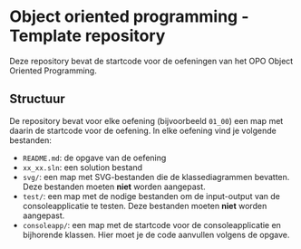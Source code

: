 # Object oriented programming - Template repository

Deze repository bevat de startcode voor de oefeningen van het OPO Object Oriented Programming.

## Structuur

De repository bevat voor elke oefening (bijvoorbeeld `01_00`) een map met daarin de startcode voor de oefening. In elke oefening vind je volgende bestanden:
- `README.md`: de opgave van de oefening
- `xx_xx.sln`: een solution bestand
- `svg/`: een map met SVG-bestanden die de klassediagrammen bevatten. Deze bestanden moeten **niet** worden aangepast.
- `test/`: een map met de nodige bestanden om de input-output van de consoleapplicatie te testen. Deze bestanden moeten **niet** worden aangepast.
- `consoleapp/`: een map met de startcode voor de consoleapplicatie en bijhorende klassen. Hier moet je de code aanvullen volgens de opgave.